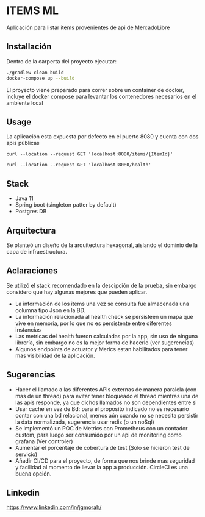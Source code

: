 # ITEMS ML

Aplicación para listar items provenientes de api de MercadoLibre

## Installación

Dentro de la carperta del proyecto ejecutar:

```bash
./gradlew clean build  
docker-compose up --build
```

El proyecto viene preparado para correr sobre un container de docker, incluye el docker compose para levantar los contenedores necesarios en el ambiente local

## Usage

La aplicación esta expuesta por defecto en el puerto 8080 y cuenta con dos apis públicas

```console
curl --location --request GET 'localhost:8080/items/{ItemId}'

curl --location --request GET 'localhost:8080/health'
```
## Stack
- Java 11
- Spring boot (singleton patter by default)
- Postgres DB

## Arquitectura

Se planteó un diseño de la arquitectura hexagonal, aislando el dominio de la 
capa de infraestructura.

## Aclaraciones

Se utilizó el stack recomendado en la descipción de la prueba, sin embargo considero 
que hay algunas mejores que pueden aplicar.

- La información de los items una vez se consulta fue almacenada una columna tipo Json en la BD.
- La información relacionada al health check se persisteen un mapa que vive en memoria, 
por lo que no es persistente entre diferentes instancias
- Las metricas del health fueron calculadas por la app, sin uso de ninguna librería, 
sin embargo no es la mejor forma de hacerlo (ver sugerencias)
- Algunos endpoints de actuator y Merics estan habilitados para tener mas visibilidad 
de la aplicación.

## Sugerencias
- Hacer el llamado a las diferentes APIs externas de manera paralela (con mas de un thread) para evitar tener bloqueado el thread mientras una de las apis responde, ya que dichos llamados no son dependientes entre si
- Usar cache en vez de Bd: para el proposito indicado no es necesario contar con una bd relacional, menos aún cuando 
no se necesita persistir la data normalizada, sugerencia usar redis (o un noSql)
- Se implementó un POC de Metrics con Prometheus con un contador custom, para luego ser 
consumido por un api de monitoring como grafana (Ver controler)
- Aumentar el porcentaje de cobertura de test (Solo se hicieron test de servicio)
- Añadir CI/CD para el proyecto, de forma que nos brinde mas seguridad y facilidad 
al momento de llevar la app a producción. CircleCI es una buena opción.


## Linkedin
https://www.linkedin.com/in/jgmorah/
